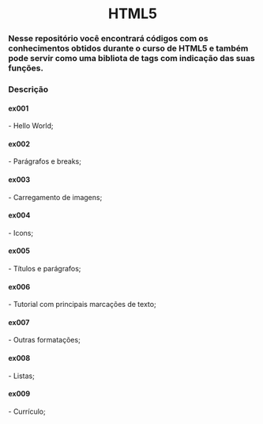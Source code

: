 <h1 align="center"> HTML5</h1>
<H3>Nesse repositório você encontrará códigos com os conhecimentos obtidos durante o curso de HTML5 e também pode servir como uma bibliota de tags com indicação das suas funções.</H3>
<h3>Descrição</h3>
<h4>ex001</h4>
- Hello World;
<h4>ex002</h4>
- Parágrafos e breaks;
<h4>ex003</h4>
- Carregamento de imagens;
<h4>ex004</h4>
- Icons;
<h4>ex005</h4>
- Títulos e parágrafos;
<h4>ex006</h4>
- Tutorial com principais marcações de texto;
<h4>ex007</h4>
- Outras formatações;
<h4>ex008</h4>
- Listas;
<h4>ex009</h4>
- Currículo;

